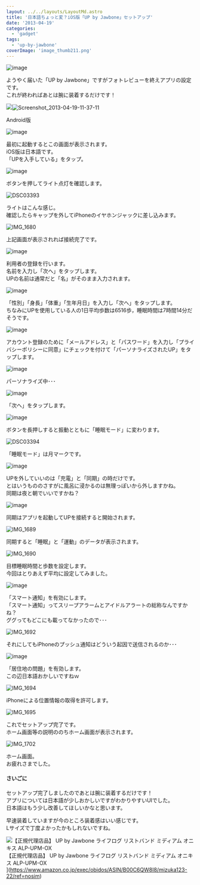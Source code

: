 ```yaml
---
layout: ../../layouts/LayoutMd.astro
title: '日本語ちょっと変？iOS版「UP by Jawbone」セットアップ'
date: '2013-04-19'
categories:
  - 'gadget'
tags:
  - 'up-by-jawbone'
coverImage: 'image_thumb211.png'
---
```


![image](/archive/images/image_thumb21.png 'image')

ようやく届いた「UP by Jawbone」ですがフォトレビューを終えアプリの設定です。  
これが終わればあとは腕に装着するだけです！

![](/archive/images/Screenshot_2013-04-19-11-37-11.png)![Screenshot_2013-04-19-11-37-11](/archive/images/Screenshot_2013-04-19-11-37-11_thumb.png 'Screenshot_2013-04-19-11-37-11')

Android版

![image](/archive/images/image_thumb22.png 'image')

最初に起動するとこの画面が表示されます。  
iOS版は日本語です。  
「UPを入手している」をタップ。

![image](/archive/images/image_thumb23.png 'image')

ボタンを押してライト点灯を確認します。

![DSC03393](/archive/images/DSC03393_thumb.jpg 'DSC03393')

ライトはこんな感じ。  
確認したらキャップを外してiPhoneのイヤホンジャックに差し込みます。

![IMG_1680](/archive/images/IMG_1680_thumb.png 'IMG_1680')

上記画面が表示されれば接続完了です。

![image](/archive/images/image_thumb24.png 'image')

利用者の登録を行います。  
名前を入力し「次へ」をタップします。  
UPの名前は通常だと「名」がそのまま入力されます。

![image](/archive/images/image_thumb25.png 'image')

「性別」「身長」「体重」「生年月日」を入力し「次へ」をタップします。  
ちなみにUPを使用している人の1日平均歩数は6516歩，睡眠時間は7時間14分だそうです。

![image](/archive/images/image_thumb26.png 'image')

アカウント登録のために「メールアドレス」と「パスワード」を入力し「プライバシーポリシーに同意」にチェックを付けて「パーソナライズされたUP」をタップします。

![image](/archive/images/image_thumb27.png 'image')

パーソナライズ中･･･

![image](/archive/images/image_thumb28.png 'image')

「次へ」をタップします。

![image](/archive/images/image_thumb29.png 'image')

ボタンを長押しすると振動とともに「睡眠モード」に変わります。

![DSC03394](/archive/images/DSC03394_thumb.jpg 'DSC03394')

「睡眠モード」は月マークです。

![image](/archive/images/image_thumb30.png 'image')

UPを外していいのは「充電」と「同期」の時だけです。  
とはいうもののさすがに風呂に浸かるのは無理っぽいから外しますかね。  
同期は夜と朝でいいですかね？

![image](/archive/images/image_thumb31.png 'image')

同期はアプリを起動してUPを接続すると開始されます。

![IMG_1689](/archive/images/IMG_1689_thumb.png 'IMG_1689')

同期すると「睡眠」と「運動」のデータが表示されます。

![IMG_1690](/archive/images/IMG_1690_thumb.png 'IMG_1690')

目標睡眠時間と歩数を設定します。  
今回はとりあえず平均に設定してみました。

![image](/archive/images/image_thumb32.png 'image')

「スマート通知」を有効にします。  
「スマート通知」ってスリープアラームとアイドルアラートの総称なんですかね？  
ググってもどこにも載ってなかったので･･･

![IMG_1692](/archive/images/IMG_1692_thumb.png 'IMG_1692')

それにしてもiPhoneのプッシュ通知はどういう起因で送信されるのか･･･

![image](/archive/images/image_thumb33.png 'image')

「居住地の問題」を有効します。  
この辺日本語おかしいですねｗ

![IMG_1694](/archive/images/IMG_1694_thumb.png 'IMG_1694')

iPhoneによる位置情報の取得を許可します。

![IMG_1695](/archive/images/IMG_1695_thumb.png 'IMG_1695')

これでセットアップ完了です。  
ホーム画面等の説明ののちホーム画面が表示されます。

![IMG_1702](/archive/images/IMG_1702_thumb.png 'IMG_1702')

ホーム画面。  
お疲れさまでした。

#### さいごに

セットアップ完了しましたのであとは腕に装着するだけです！  
アプリについては日本語が少しおかしいですがわかりやすいUIでした。  
日本語はもう少し改善してほしいかなと思います。

早速装着していますが今のところ装着感はいい感じです。  
Lサイズで丁度よかったかもしれないですね。

![【正規代理店品】 UP by Jawbone ライフログ リストバンド ミディアム オニキス ALP-UPM-OX](/archive/images/41nslP9cGeL._SL160_.jpg)  
【正規代理店品】 UP by Jawbone ライフログ リストバンド ミディアム オニキス ALP-UPM-OX  
](https://www.amazon.co.jp/exec/obidos/ASIN/B00C6QW8I8/mizuka123-22/ref=nosim)
